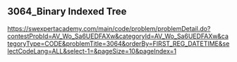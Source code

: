 ## 3064_Binary Indexed Tree

https://swexpertacademy.com/main/code/problem/problemDetail.do?contestProbId=AV_Wo_Sa6UEDFAXw&categoryId=AV_Wo_Sa6UEDFAXw&categoryType=CODE&problemTitle=3064&orderBy=FIRST_REG_DATETIME&selectCodeLang=ALL&select-1=&pageSize=10&pageIndex=1

#### 


```python


```
